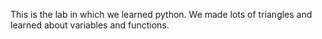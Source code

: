 This is the lab in which we learned python. We made lots of triangles and learned about variables and functions.